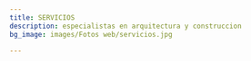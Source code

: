 ```yaml
---
title: SERVICIOS
description: especialistas en arquitectura y construccion
bg_image: images/Fotos web/servicios.jpg

---
```

